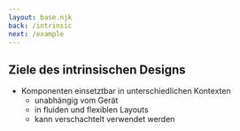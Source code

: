 ```yaml
---
layout: base.njk
back: /intrinsic
next: /example
---
```


## Ziele des intrinsischen Designs

- Komponenten einsetztbar in unterschiedlichen Kontexten
    - unabhängig vom Gerät
    - in fluiden und flexiblen Layouts
    - kann verschachtelt verwendet werden
